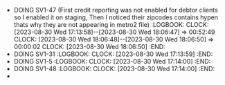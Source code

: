 - DOING SV1-47 (First credit reporting was not enabled for debtor clients so I enabled it on staging, Then I noticed their zipcodes contains hypen thats why they are not appearing in metro2 file)
  :LOGBOOK:
  CLOCK: [2023-08-30 Wed 17:13:58]--[2023-08-30 Wed 18:06:47] =>  00:52:49
  CLOCK: [2023-08-30 Wed 18:06:48]--[2023-08-30 Wed 18:06:50] =>  00:00:02
  CLOCK: [2023-08-30 Wed 18:06:50]
  :END:
- DOING SV1-31
  :LOGBOOK:
  CLOCK: [2023-08-30 Wed 17:13:59]
  :END:
- DOING SV1-5
  :LOGBOOK:
  CLOCK: [2023-08-30 Wed 17:14:00]
  :END:
- DOING SV1-48
  :LOGBOOK:
  CLOCK: [2023-08-30 Wed 17:14:00]
  :END:
-